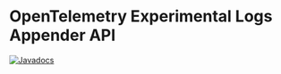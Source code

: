 # OpenTelemetry Experimental Logs Appender API

[![Javadocs][javadoc-image]][javadoc-url]

[javadoc-image]: https://www.javadoc.io/badge/io.opentelemetry/opentelemetry-api-logs-appender.svg
[javadoc-url]: https://www.javadoc.io/doc/io.opentelemetry/opentelemetry-api-logs-appender
